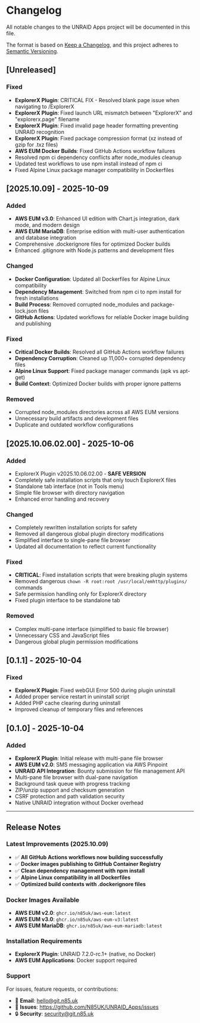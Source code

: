 # Changelog

All notable changes to the UNRAID Apps project will be documented in this file.

The format is based on [Keep a Changelog](https://keepachangelog.com/en/1.0.0/),
and this project adheres to [Semantic Versioning](https://semver.org/spec/v2.0.0.html).

## [Unreleased]

### Fixed
- **ExplorerX Plugin**: CRITICAL FIX - Resolved blank page issue when navigating to /ExplorerX
- **ExplorerX Plugin**: Fixed launch URL mismatch between "ExplorerX" and "explorerx.page" filename  
- **ExplorerX Plugin**: Fixed invalid page header formatting preventing UNRAID recognition
- **ExplorerX Plugin**: Fixed package compression format (xz instead of gzip for .txz files)
- **AWS EUM Docker Builds**: Fixed GitHub Actions workflow failures
- Resolved npm ci dependency conflicts after node_modules cleanup
- Updated test workflows to use npm install instead of npm ci
- Fixed Alpine Linux package manager compatibility in Dockerfiles

## [2025.10.09] - 2025-10-09

### Added
- **AWS EUM v3.0**: Enhanced UI edition with Chart.js integration, dark mode, and modern design
- **AWS EUM MariaDB**: Enterprise edition with multi-user authentication and database integration
- Comprehensive .dockerignore files for optimized Docker builds
- Enhanced .gitignore with Node.js patterns and development files

### Changed
- **Docker Configuration**: Updated all Dockerfiles for Alpine Linux compatibility
- **Dependency Management**: Switched from npm ci to npm install for fresh installations
- **Build Process**: Removed corrupted node_modules and package-lock.json files
- **GitHub Actions**: Updated workflows for reliable Docker image building and publishing

### Fixed
- **Critical Docker Builds**: Resolved all GitHub Actions workflow failures
- **Dependency Corruption**: Cleaned up 11,000+ corrupted dependency files
- **Alpine Linux Support**: Fixed package manager commands (apk vs apt-get)
- **Build Context**: Optimized Docker builds with proper ignore patterns

### Removed
- Corrupted node_modules directories across all AWS EUM versions
- Unnecessary build artifacts and development files
- Duplicate and outdated workflow configurations

## [2025.10.06.02.00] - 2025-10-06

### Added
- ExplorerX Plugin v2025.10.06.02.00 - **SAFE VERSION**
- Completely safe installation scripts that only touch ExplorerX files
- Standalone tab interface (not in Tools menu)
- Simple file browser with directory navigation
- Enhanced error handling and recovery

### Changed
- Completely rewritten installation scripts for safety
- Removed all dangerous global plugin directory modifications
- Simplified interface to single-pane file browser
- Updated all documentation to reflect current functionality

### Fixed
- **CRITICAL**: Fixed installation scripts that were breaking plugin systems
- Removed dangerous `chown -R root:root /usr/local/emhttp/plugins/` commands
- Safe permission handling only for ExplorerX directory
- Fixed plugin interface to be standalone tab

### Removed
- Complex multi-pane interface (simplified to basic file browser)
- Unnecessary CSS and JavaScript files
- Dangerous global plugin permission modifications

## [0.1.1] - 2025-10-04

### Fixed
- **ExplorerX Plugin**: Fixed webGUI Error 500 during plugin uninstall
- Added proper service restart in uninstall script
- Added PHP cache clearing during uninstall
- Improved cleanup of temporary files and references

## [0.1.0] - 2025-10-04

### Added
- **ExplorerX Plugin**: Initial release with multi-pane file browser
- **AWS EUM v2.0**: SMS messaging application via AWS Pinpoint
- **UNRAID API Integration**: Bounty submission for file management API
- Multi-pane file browser with dual-pane navigation
- Background task queue with progress tracking
- ZIP/unzip support and checksum generation
- CSRF protection and path validation security
- Native UNRAID integration without Docker overhead

---

## Release Notes

### Latest Improvements (2025.10.09)
- ✅ **All GitHub Actions workflows now building successfully**
- ✅ **Docker images publishing to GitHub Container Registry**
- ✅ **Clean dependency management with npm install**
- ✅ **Alpine Linux compatibility in all Dockerfiles**
- ✅ **Optimized build contexts with .dockerignore files**

### Docker Images Available
- **AWS EUM v2.0**: `ghcr.io/n85uk/aws-eum:latest`
- **AWS EUM v3.0**: `ghcr.io/n85uk/aws-eum-v3:latest`  
- **AWS EUM MariaDB**: `ghcr.io/n85uk/aws-eum-mariadb:latest`

### Installation Requirements
- **ExplorerX Plugin**: UNRAID 7.2.0-rc.1+ (native, no Docker)
- **AWS EUM Applications**: Docker support required

### Support
For issues, feature requests, or contributions:
- 📧 **Email**: hello@git.n85.uk
- 🐛 **Issues**: https://github.com/N85UK/UNRAID_Apps/issues
- 🔒 **Security**: security@git.n85.uk